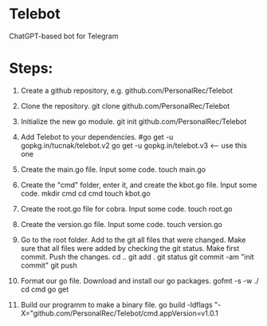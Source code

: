 # Telebot
ChatGPT-based bot for Telegram


# Steps:

1. Create a github repository, e.g. github.com/PersonalRec/Telebot
2. Clone the repository.
    git clone github.com/PersonalRec/Telebot
3. Initialize the new go module.
    git init github.com/PersonalRec/Telebot
4. Add Telebot to your dependencies.
    #go get -u gopkg.in/tucnak/telebot.v2
    go get -u gopkg.in/telebot.v3  <-- use this one
7. Create the main.go file. Input some code.
    touch main.go
5. Create the "cmd" folder, enter it, and create the kbot.go file. Input some code.
    mkdir cmd
    cd cmd
    touch kbot.go
6. Create the root.go file for cobra. Input some code.
    touch root.go
7. Create the version.go file. Input some code.
    touch version.go

7. Go to the root folder. Add to the git all files that were changed. Make sure that all files were added by checking the git status. Make first commit. Push the changes.
    cd ..
    git add .
    git status
    git commit -am "init commit"
    git push
8. Format our go file. Download and install our go packages.
    gofmt -s -w ./
    cd cmd
    go get
9. Build our programm to make a binary file.
    go build -ldflags "-X="github.com/PersonalRec/Telebot/cmd.appVersion=v1.0.1
